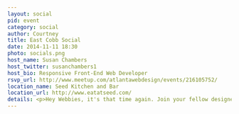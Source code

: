 ```yaml
---
layout: social
pid: event
category: social
author: Courtney
title: East Cobb Social
date: 2014-11-11 18:30
photo: socials.png
host_name: Susan Chambers
host_twitter: susanchambers1
host_bio: Responsive Front-End Web Developer
rsvp_url: http://www.meetup.com/atlantawebdesign/events/216105752/
location_name: Seed Kitchen and Bar
location_url: http://www.eatatseed.com/
details: <p>Hey Webbies, it's that time again. Join your fellow designers, developers, tweeters, and friends for an evening of fun and conversation. You'll be glad you did.</p><p>Things will kick off at 7:00pm at Stem Wine Bar co-located at Seed Kitchen & Bar.  Next to the Stein Mart in Merchants Walk shopping center on Johnson Ferry Road.</p><p>Let's meet at the two tables located in the back of the Stem Wine Bar. Check out Stem Wine Bar online at stemwinebar.com/.</p><p>Drop by ANYTIME between 7:00pm-9:00pm. See ya there! </p>
---
```

